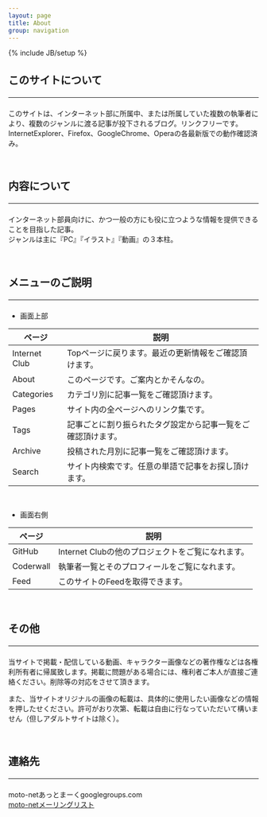 ```yaml
---
layout: page
title: About 
group: navigation
---
```

{% include JB/setup %}

## このサイトについて <hr size="1" />
このサイトは、インターネット部に所属中、または所属していた複数の執筆者により、複数のジャンルに渡る記事が投下されるブログ。リンクフリーです。  
InternetExplorer、Firefox、GoogleChrome、Operaの各最新版での動作確認済み。

<br>

## 内容について <hr size="1" />
インターネット部員向けに、かつ一般の方にも役に立つような情報を提供できることを目指した記事。  
ジャンルは主に『PC』『イラスト』『動画』の３本柱。

<br>

## メニューのご説明 <hr size="1" />
 - 画面上部  

<table class="table">
    <thead>
        <tr>
            <th>ページ</th>
            <th>説明</th>
        </tr>
    </thead>
    <tbody>
        <tr>
            <td>Internet Club</td>
            <td>Topページに戻ります。最近の更新情報をご確認頂けます。</td>
        </tr>
        <tr>
            <td>About</td>
            <td>このページです。ご案内とかそんなの。</td>
        </tr>
        <tr>
            <td>Categories</td>
            <td>カテゴリ別に記事一覧をご確認頂けます。</td>
        </tr>
        <tr>
            <td>Pages</td>
            <td>サイト内の全ページへのリンク集です。</td>
        </tr>
        <tr>
            <td>Tags</td>
            <td>記事ごとに割り振られたタグ設定から記事一覧をご確認頂けます。</td>
        </tr>
        <tr>
            <td>Archive</td>
            <td>投稿された月別に記事一覧をご確認頂けます。</td>
        </tr>
        <tr>
            <td>Search</td>
            <td>サイト内検索です。任意の単語で記事をお探し頂けます。</td>
        </tr>
    </tbody>
</table>

<br>

 - 画面右側  

<table class="table"> 
    <thead>
        <tr>
            <th>ページ</th>
            <th>説明</th>
        </tr>
    </thead>
    <tbody>
        <tr>
            <td>GitHub</td>
            <td>Internet Clubの他のプロジェクトをご覧になれます。</td>
        </tr>
        <tr>
            <td>Coderwall</td>
            <td>執筆者一覧とそのプロフィールをご覧になれます。</td>
        </tr>
        <tr>
            <td>Feed</td>
            <td>このサイトのFeedを取得できます。</td>
        </tr>
    </tbody>
</table>

<br>

## その他 <hr size="1" />
当サイトで掲載・配信している動画、キャラクター画像などの著作権などは各権利所有者に帰属致します。掲載に問題がある場合には、権利者ご本人が直接ご連絡ください。削除等の対応をさせて頂きます。

また、当サイトオリジナルの画像の転載は、具体的に使用したい画像などの情報を押したせください。許可がおり次第、転載は自由に行なっていただいて構いません（但しアダルトサイトは除く）。

<br>


## 連絡先 <hr size="1" />
moto-netあっとまーくgooglegroups.com  
[moto-netメーリングリスト](https://groups.google.com/d/forum/moto-net)
